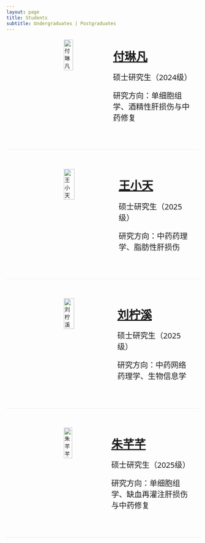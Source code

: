 ```yaml
---
layout: page
title: Students
subtitle: Undergraduates | Postgraduates
---
```


<div style="display: flex; align-items: flex-start; gap: 20px;margin-top: 20px;margin-bottom: 50px">
  <img src="https://github.com/user-attachments/assets/4bac2938-4ab6-421c-8779-ae8b4c23d481" alt="付琳凡" style="width: 30%; height: auto;margin-left: 150px;">
  <div>
    <p style="margin: 1.2rem;margin-left: 30px; font-size: 30px; font-family: system-ui;"><a href="#" class="post-preview"><strong>付琳凡</strong></a></p>
    <p style="margin: 1.2rem;margin-left: 30px; font-size: 20px; font-family: system-ui">硕士研究生（2024级）</p>
    <p style="margin: 1.2rem;margin-left: 30px; font-size: 20px; font-family: system-ui">研究方向：单细胞组学、酒精性肝损伤与中药修复</p>
  </div>
</div>

<hr style="max-width:100%;height:1px;background:#eaeaea;border:none;">

<div style="display: flex; align-items: flex-start; gap: 20px;margin-top: 50px;margin-bottom: 50px">
  <img src="https://github.com/user-attachments/assets/2d6e8b52-a00d-49ee-aa21-f2c0aeb5ec74" alt="王小天" style="width: 30%; height: auto;margin-left: 150px;">
  <div>
    <p style="margin: 1.2rem;margin-left: 30px; font-size: 30px; font-family: system-ui;"><a href="#" class="post-preview"><strong>王小天</strong></a></p>
    <p style="margin: 1.2rem;margin-left: 30px; font-size: 20px; font-family: system-ui">硕士研究生（2025级）</p>
    <p style="margin: 1.2rem;margin-left: 30px; font-size: 20px; font-family: system-ui">研究方向：中药药理学、脂肪性肝损伤</p>
  </div>
</div>

<hr style="max-width:100%;height:1px;background:#eaeaea;border:none;">

<div style="display: flex; align-items: flex-start; gap: 20px;margin-top: 50px;margin-bottom: 50px">
  <img src="https://github.com/user-attachments/assets/627227d7-3048-4378-a5a2-5f6690f4a532" alt="刘柠溪" style="width: 30%; height: auto;margin-left: 150px;">
  <div>
    <p style="margin: 1.2rem;margin-left: 30px; font-size: 30px; font-family: system-ui;"><a href="#" class="post-preview"><strong>刘柠溪</strong></a></p>
    <p style="margin: 1.2rem;margin-left: 30px; font-size: 20px; font-family: system-ui">硕士研究生（2025级）</p>
    <p style="margin: 1.2rem;margin-left: 30px; font-size: 20px; font-family: system-ui">研究方向：中药网络药理学、生物信息学</p>
  </div>
</div>

<hr style="max-width:100%;height:1px;background:#eaeaea;border:none;">

<div style="display: flex; align-items: flex-start; gap: 20px;margin-top: 50px;margin-bottom: 50px">
  <img src="https://github.com/user-attachments/assets/704889d4-8779-4875-b7f2-3d4705fce24a" alt="朱芊芊" style="width: 30%; height: auto;margin-left: 150px;">
  <div>
    <p style="margin: 1.2rem;margin-left: 30px; font-size: 30px; font-family: system-ui;"><a href="#" class="post-preview"><strong>朱芊芊</strong></a></p>
    <p style="margin: 1.2rem;margin-left: 30px; font-size: 20px; font-family: system-ui">硕士研究生（2025级）</p>
    <p style="margin: 1.2rem;margin-left: 30px; font-size: 20px; font-family: system-ui">研究方向：单细胞组学、缺血再灌注肝损伤与中药修复</p>
  </div>
</div>

<hr style="max-width:100%;height:1px;background:#eaeaea;border:none;">
